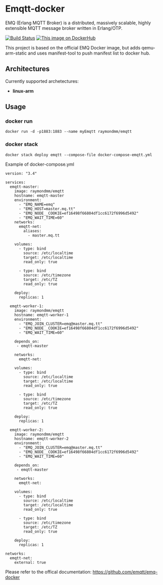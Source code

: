Emqtt-docker
================
EMQ (Erlang MQTT Broker) is a distributed, massively scalable, highly extensible MQTT message broker written in Erlang/OTP.

[![Build Status](https://travis-ci.org/RaymondMouthaan/emqtt-docker.svg?branch=master)](https://travis-ci.org/RaymondMouthaan/emqtt-docker)
[![This image on DockerHub](https://img.shields.io/docker/pulls/raymondmm/emqtt.svg)](https://hub.docker.com/r/raymondmm/emqtt/)

This project is based on the official EMQ Docker image, but adds qemu-arm-static and uses manifest-tool to push manifest list to docker hub.

## Architectures
Currently supported archetectures:
- **linux-arm**

## Usage
### docker run
```
docker run -d -p1883:1883 --name myEmqtt raymondmm/emqtt
```

### docker stack

```
docker stack deploy emqtt --compose-file docker-compose-emqtt.yml
```

Example of docker-compose.yml

```
version: "3.4"

services:
  emqtt-master:
    image: raymondmm/emqtt
    hostname: emqtt-master
    environment:
      - "EMQ_NAME=emq"
      - "EMQ_HOST=master.mq.tt"
      - "EMQ_NODE__COOKIE=ef16498f66804df1cc6172f6996d5492"
      - "EMQ_WAIT_TIME=60"
    networks:
      emqtt-net:
        aliases:
          - master.mq.tt

    volumes:
      - type: bind
        source: /etc/localtime
        target: /etc/localtime
        read_only: true

      - type: bind
        source: /etc/timezone
        target: /etc/TZ
        read_only: true

    deploy:
      replicas: 1

  emqtt-worker-1:
    image: raymondmm/emqtt
    hostname: emqtt-worker-1
    environment:
      - "EMQ_JOIN_CLUSTER=emq@master.mq.tt"
      - "EMQ_NODE__COOKIE=ef16498f66804df1cc6172f6996d5492"
      - "EMQ_WAIT_TIME=60"

    depends_on:
     - emqtt-master

    networks:
      emqtt-net:

    volumes:
      - type: bind
        source: /etc/localtime
        target: /etc/localtime
        read_only: true

      - type: bind
        source: /etc/timezone
        target: /etc/TZ
        read_only: true

    deploy:
      replicas: 1

  emqtt-worker-2:
    image: raymondmm/emqtt
    hostname: emqtt-worker-2
    environment:
      - "EMQ_JOIN_CLUSTER=emq@master.mq.tt"
      - "EMQ_NODE__COOKIE=ef16498f66804df1cc6172f6996d5492"
      - "EMQ_WAIT_TIME=60"

    depends_on:
     - emqtt-master

    networks:
      emqtt-net:

    volumes:
      - type: bind
        source: /etc/localtime
        target: /etc/localtime
        read_only: true

      - type: bind
        source: /etc/timezone
        target: /etc/TZ
        read_only: true

    deploy:
      replicas: 1
      
networks:
  emqtt-net:
    external: true
```

Please refer to the offical documentation: https://github.com/emqtt/emq-docker

